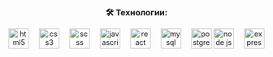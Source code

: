 <h3 align="center">🛠 Технологии:</h3>

<div align="center">

  <img src="https://cdn.jsdelivr.net/gh/devicons/devicon/icons/html5/html5-original.svg" height="40" alt="html5 logo"  />
  <img width="12" />
  <img src="https://cdn.jsdelivr.net/gh/devicons/devicon/icons/css3/css3-original.svg" height="40" alt="css3 logo"  />
  <img width="12" />
  <img src="https://cdn.jsdelivr.net/gh/devicons/devicon@latest/icons/sass/sass-original.svg" height="40" alt="scss logo" />
  <img width="12" />
  <img src="https://cdn.jsdelivr.net/gh/devicons/devicon/icons/javascript/javascript-original.svg" height="40" alt="javascript logo"  />
  <img width="12" />
  <img src="https://cdn.jsdelivr.net/gh/devicons/devicon/icons/react/react-original.svg" height="40" alt="react logo"  />
  <img width="12" />
  <img src="https://cdn.jsdelivr.net/gh/devicons/devicon@latest/icons/mysql/mysql-original-wordmark.svg" height="40" alt="mysql logo" />
  <img width="12" />
  <img src="https://cdn.jsdelivr.net/gh/devicons/devicon@latest/icons/postgresql/postgresql-original-wordmark.svg" height="40" alt="postgresql logo" />
  
  <img src="https://cdn.jsdelivr.net/gh/devicons/devicon@latest/icons/nodejs/nodejs-original-wordmark.svg" height="40" alt="node js logo" />
  <img width="12" />
  <img src="https://cdn.jsdelivr.net/gh/devicons/devicon@latest/icons/express/express-original-wordmark.svg" height="40" alt="express logo" />
</div>
